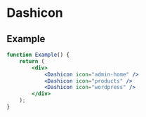 Dashicon
===========

## Example

```jsx
function Example() {
	return (
		<div>
			<Dashicon icon="admin-home" />
			<Dashicon icon="products" />
			<Dashicon icon="wordpress" />
		</div>
	);
}
```
